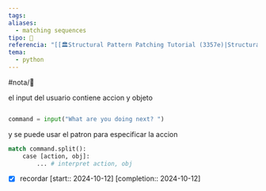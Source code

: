 ```yaml
---
tags: 
aliases:
  - matching sequences
tipo: 📑
referencia: "[[🏛️Structural Pattern Patching Tutorial (3357e)|Structural Pattern Matching Tutorial]]"
tema:
  - python
---
```


#nota/📑

el input del usuario contiene accion y objeto 
```python

command = input("What are you doing next? ")
```


y se puede usar el patron para especificar la accion
```python
match command.split():
    case [action, obj]:
        ... # interpret action, obj
```
- [x] recordar  [start:: 2024-10-12]  [completion:: 2024-10-12]
